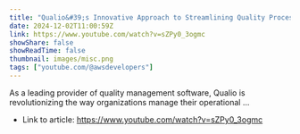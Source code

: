 ```yaml
---
title: "Qualio&#39;s Innovative Approach to Streamlining Quality Processes with Generative AI"
date: 2024-12-02T11:00:59Z
link: https://www.youtube.com/watch?v=sZPy0_3ogmc
showShare: false
showReadTime: false
thumbnail: images/misc.png
tags: ["youtube.com/@awsdevelopers"]
---
```

As a leading provider of quality management software, Qualio is revolutionizing the way organizations manage their operational ...

- Link to article: https://www.youtube.com/watch?v=sZPy0_3ogmc